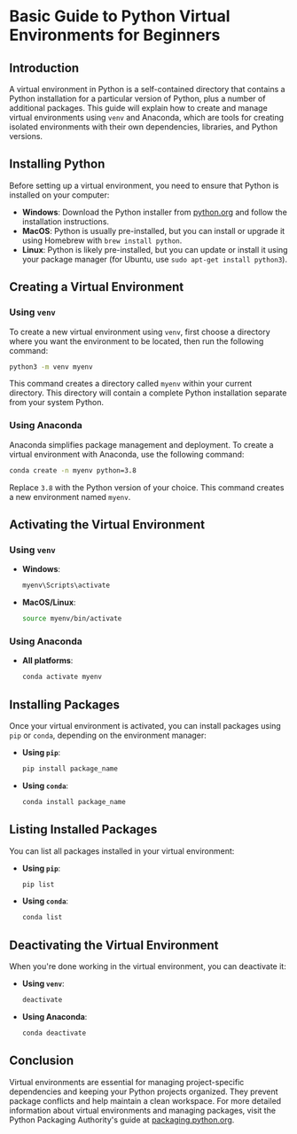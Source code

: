 
# Basic Guide to Python Virtual Environments for Beginners

## Introduction

A virtual environment in Python is a self-contained directory that contains a Python installation for a particular version of Python, plus a number of additional packages. This guide will explain how to create and manage virtual environments using `venv` and Anaconda, which are tools for creating isolated environments with their own dependencies, libraries, and Python versions.

## Installing Python

Before setting up a virtual environment, you need to ensure that Python is installed on your computer:

- **Windows**: Download the Python installer from [python.org](https://www.python.org/downloads/) and follow the installation instructions.
- **MacOS**: Python is usually pre-installed, but you can install or upgrade it using Homebrew with `brew install python`.
- **Linux**: Python is likely pre-installed, but you can update or install it using your package manager (for Ubuntu, use `sudo apt-get install python3`).

## Creating a Virtual Environment

### Using `venv`

To create a new virtual environment using `venv`, first choose a directory where you want the environment to be located, then run the following command:

```bash
python3 -m venv myenv
```

This command creates a directory called `myenv` within your current directory. This directory will contain a complete Python installation separate from your system Python. 

### Using Anaconda

Anaconda simplifies package management and deployment. To create a virtual environment with Anaconda, use the following command:

```bash
conda create -n myenv python=3.8
```

Replace `3.8` with the Python version of your choice. This command creates a new environment named `myenv`.

## Activating the Virtual Environment

### Using `venv`

- **Windows**:
  ```bash
  myenv\Scripts\activate
  ```

- **MacOS/Linux**:
  ```bash
  source myenv/bin/activate
  ```

### Using Anaconda

- **All platforms**:
  ```bash
  conda activate myenv
  ```

## Installing Packages

Once your virtual environment is activated, you can install packages using `pip` or `conda`, depending on the environment manager:

- **Using `pip`**:
  ```bash
  pip install package_name
  ```

- **Using `conda`**:
  ```bash
  conda install package_name
  ```

## Listing Installed Packages

You can list all packages installed in your virtual environment:

- **Using `pip`**:
  ```bash
  pip list
  ```

- **Using `conda`**:
  ```bash
  conda list
  ```

## Deactivating the Virtual Environment

When you're done working in the virtual environment, you can deactivate it:

- **Using `venv`**:
  ```bash
  deactivate
  ```

- **Using Anaconda**:
  ```bash
  conda deactivate
  ```

## Conclusion

Virtual environments are essential for managing project-specific dependencies and keeping your Python projects organized. They prevent package conflicts and help maintain a clean workspace. For more detailed information about virtual environments and managing packages, visit the Python Packaging Authority's guide at [packaging.python.org](https://packaging.python.org/).

